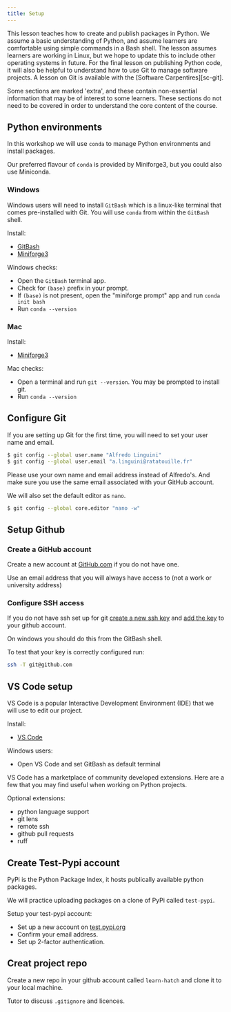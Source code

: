 ```yaml
---
title: Setup
---
```


This lesson teaches how to create and publish packages in Python. We assume a basic
understanding of Python, and assume learners are comfortable using simple commands in a
Bash shell. The lesson assumes learners are working in Linux, but we hope to update this
to include other operating systems in future. For the final lesson on publishing Python
code, it will also be helpful to understand how to use Git to manage software projects.
A lesson on Git is available with the [Software Carpentires][sc-git].

Some sections are marked 'extra', and these contain non-essential information that may
be of interest to some learners. These sections do not need to be covered in order to
understand the core content of the course.


## Python environments

In this workshop we will use `conda` to manage Python environments and install packages.

Our preferred flavour of `conda` is provided by Miniforge3, but you could also use Miniconda.

### Windows

Windows users will need to install `GitBash` which is a linux-like terminal that comes pre-installed with Git.
You will use `conda` from within the `GitBash` shell.

Install:
- [GitBash](https://gitforwindows.org/)
- [Miniforge3](https://conda-forge.org/miniforge/)

Windows checks:

- Open the `GitBash` terminal app.
- Check for `(base)` prefix in your prompt. 
- If `(base)` is not present, open the "miniforge prompt" app and run `conda init bash`
- Run `conda --version`


### Mac

Install:
- [Miniforge3](https://conda-forge.org/miniforge/)

Mac checks:

- Open a terminal and run `git --version`. You may be prompted to install git.
- Run `conda --version`

## Configure Git

If you are setting up Git for the first time, you will need to set your user name and email.

```bash
$ git config --global user.name "Alfredo Linguini"
$ git config --global user.email "a.linguini@ratatouille.fr"
```

Please use your own name and email address instead of Alfredo's. And make sure you use the same email associated with your GitHub account.

We will also set the default editor as `nano`.

```bash
$ git config --global core.editor "nano -w"
```

## Setup Github

### Create a GitHub account

Create a new account at [GitHub.com](github.com}) if you do not have one.

Use an email address that you will always have access to (not a work or university address)

### Configure SSH access

If you do not have ssh set up for git [create a new ssh key](https://docs.github.com/en/authentication/connecting-to-github-with-ssh/generating-a-new-ssh-key-and-adding-it-to-the-ssh-agent) and [add the key](https://docs.github.com/en/authentication/connecting-to-github-with-ssh/adding-a-new-ssh-key-to-your-github-account) to your github account.

On windows you should do this from the GitBash shell.

To test that your key is correctly configured run:

```bash
ssh -T git@github.com
```


## VS Code setup

VS Code is a popular Interactive Development Environment (IDE) that we will use to edit our project.

Install:
- [VS Code](https://code.visualstudio.com/Download)

Windows users:
- Open VS Code and set GitBash as default terminal

VS Code has a marketplace of community developed extensions. Here are a few that you may find useful when working on Python projects.

Optional extensions:
- python language support
- git lens
- remote ssh
- github pull requests
- ruff

## Create Test-Pypi account

PyPi is the Python Package Index, it hosts publically available python packages.

We will practice uploading packages on a clone of PyPi called `test-pypi`.

Setup your test-pypi account:
- Set up a new account on [test.pypi.org](https://test.pypi.org/)
- Confirm your email address.
- Set up 2-factor authentication.

## Creat project repo

Create a new repo in your github account called `learn-hatch` and clone it to your local machine.

Tutor to discuss `.gitignore` and licences.